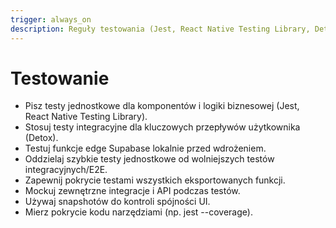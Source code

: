 ```yaml
---
trigger: always_on
description: Reguły testowania (Jest, React Native Testing Library, Detox, testy edge functions, pokrycie kodu).
---
```


# Testowanie

- Pisz testy jednostkowe dla komponentów i logiki biznesowej (Jest, React Native Testing Library).
- Stosuj testy integracyjne dla kluczowych przepływów użytkownika (Detox).
- Testuj funkcje edge Supabase lokalnie przed wdrożeniem.
- Oddzielaj szybkie testy jednostkowe od wolniejszych testów integracyjnych/E2E.
- Zapewnij pokrycie testami wszystkich eksportowanych funkcji.
- Mockuj zewnętrzne integracje i API podczas testów.
- Używaj snapshotów do kontroli spójności UI.
- Mierz pokrycie kodu narzędziami (np. jest --coverage).
